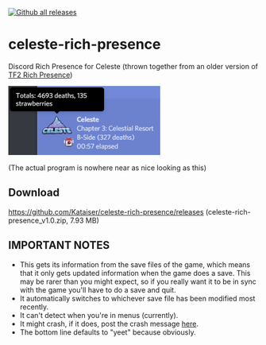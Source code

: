 [![Github all releases](https://img.shields.io/github/downloads/Kataiser/celeste-rich-presence/total.svg)](https://GitHub.com/Kataiser/celeste-rich-presence/releases/)

# celeste-rich-presence
Discord Rich Presence for Celeste (thrown together from an older version of [TF2 Rich Presence](https://github.com/Kataiser/tf2-rich-presence))

![Screenshot](screenshot.png)

(The actual program is nowhere near as nice looking as this)

## Download
https://github.com/Kataiser/celeste-rich-presence/releases (celeste-rich-presence_v1.0.zip, 7.93 MB)

## IMPORTANT NOTES
- This gets its information from the save files of the game, which means that it only gets updated information when the game does a save. This may be rarer than you might expect, so if you really want it to be in sync with the game you'll have to do a save and quit. 
- It automatically switches to whichever save file has been modified most recently.
- It can't detect when you're in menus (currently). 
- It might crash, if it does, post the crash message [here](https://github.com/Kataiser/celeste-rich-presence/issues).
- The bottom line defaults to "yeet" because obviously.
